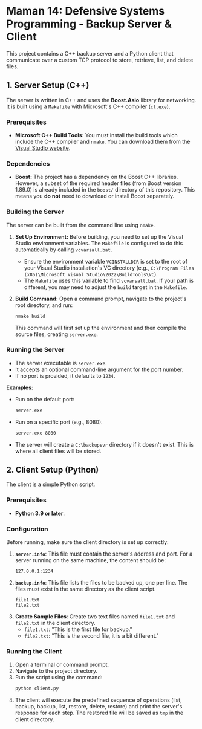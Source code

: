 # Maman 14: Defensive Systems Programming - Backup Server & Client

This project contains a C++ backup server and a Python client that communicate over a custom TCP protocol to store, retrieve, list, and delete files.

## 1. Server Setup (C++)

The server is written in C++ and uses the **Boost.Asio** library for networking. It is built using a `Makefile` with Microsoft's C++ compiler (`cl.exe`).

### Prerequisites

- **Microsoft C++ Build Tools:** You must install the build tools which include the C++ compiler and `nmake`. You can download them from the [Visual Studio website](https://visualstudio.microsoft.com/visual-cpp-build-tools/).

### Dependencies

- **Boost:** The project has a dependency on the Boost C++ libraries. However, a subset of the required header files (from Boost version 1.89.0) is already included in the `boost/` directory of this repository. This means you **do not** need to download or install Boost separately.

### Building the Server

The server can be built from the command line using `nmake`.

1.  **Set Up Environment:** Before building, you need to set up the Visual Studio environment variables. The `Makefile` is configured to do this automatically by calling `vcvarsall.bat`.

    - Ensure the environment variable `VCINSTALLDIR` is set to the root of your Visual Studio installation's VC directory (e.g., `C:\Program Files (x86)\Microsoft Visual Studio\2022\BuildTools\VC`).
    - The `Makefile` uses this variable to find `vcvarsall.bat`. If your path is different, you may need to adjust the `build` target in the `Makefile`.

2.  **Build Command:** Open a command prompt, navigate to the project's root directory, and run:
    ```cmd
    nmake build
    ```
    This command will first set up the environment and then compile the source files, creating `server.exe`.

### Running the Server

- The server executable is `server.exe`.
- It accepts an optional command-line argument for the port number.
- If no port is provided, it defaults to `1234`.

**Examples:**

- Run on the default port:
  ```cmd
  server.exe
  ```
- Run on a specific port (e.g., 8080):
  ```cmd
  server.exe 8080
  ```
- The server will create a `C:\backupsvr` directory if it doesn't exist. This is where all client files will be stored.

## 2. Client Setup (Python)

The client is a simple Python script.

### Prerequisites

- **Python 3.9 or later**.

### Configuration

Before running, make sure the client directory is set up correctly:

1.  **`server.info`**: This file must contain the server's address and port. For a server running on the same machine, the content should be:
    ```
    127.0.0.1:1234
    ```
2.  **`backup.info`**: This file lists the files to be backed up, one per line. The files must exist in the same directory as the client script.
    ```
    file1.txt
    file2.txt
    ```
3.  **Create Sample Files**: Create two text files named `file1.txt` and `file2.txt` in the client directory.
    - `file1.txt`: "This is the first file for backup."
    - `file2.txt`: "This is the second file, it is a bit different."

### Running the Client

1.  Open a terminal or command prompt.
2.  Navigate to the project directory.
3.  Run the script using the command:
    ```cmd
    python client.py
    ```
4.  The client will execute the predefined sequence of operations (list, backup, backup, list, restore, delete, restore) and print the server's response for each step. The restored file will be saved as `tmp` in the client directory.
